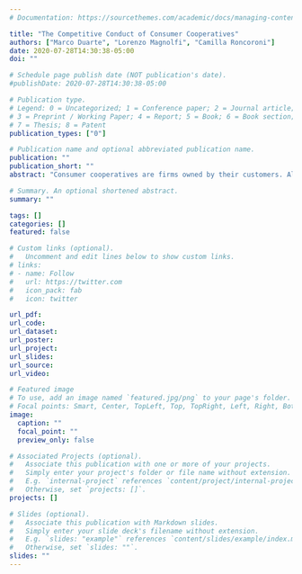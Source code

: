 ```yaml
---
# Documentation: https://sourcethemes.com/academic/docs/managing-content/

title: "The Competitive Conduct of Consumer Cooperatives"
authors: ["Marco Duarte", "Lorenzo Magnolfi", "Camilla Roncoroni"]
date: 2020-07-28T14:30:38-05:00
doi: ""

# Schedule page publish date (NOT publication's date).
#publishDate: 2020-07-28T14:30:38-05:00

# Publication type.
# Legend: 0 = Uncategorized; 1 = Conference paper; 2 = Journal article;
# 3 = Preprint / Working Paper; 4 = Report; 5 = Book; 6 = Book section;
# 7 = Thesis; 8 = Patent
publication_types: ["0"]

# Publication name and optional abbreviated publication name.
publication: ""
publication_short: ""
abstract: "Consumer cooperatives are firms owned by their customers. Although their organizational form should commit these firms to not exploit their market power, in practice weak governance may allow managers to pursue other objectives. Using data and a structural model, we test whether consumer cooperatives in the Italian supermarket industry act as profit-maximizing firms. We find no significant deviations from profit maximization. However, even a mild degree of internalization of consumer welfare by the cooperatives that we study would yield consumer welfare gains comparable to the regulatory advantages that they enjoy."

# Summary. An optional shortened abstract.
summary: ""

tags: []
categories: []
featured: false

# Custom links (optional).
#   Uncomment and edit lines below to show custom links.
# links:
# - name: Follow
#   url: https://twitter.com
#   icon_pack: fab
#   icon: twitter

url_pdf:
url_code:
url_dataset:
url_poster:
url_project:
url_slides:
url_source:
url_video:

# Featured image
# To use, add an image named `featured.jpg/png` to your page's folder. 
# Focal points: Smart, Center, TopLeft, Top, TopRight, Left, Right, BottomLeft, Bottom, BottomRight.
image:
  caption: ""
  focal_point: ""
  preview_only: false

# Associated Projects (optional).
#   Associate this publication with one or more of your projects.
#   Simply enter your project's folder or file name without extension.
#   E.g. `internal-project` references `content/project/internal-project/index.md`.
#   Otherwise, set `projects: []`.
projects: []

# Slides (optional).
#   Associate this publication with Markdown slides.
#   Simply enter your slide deck's filename without extension.
#   E.g. `slides: "example"` references `content/slides/example/index.md`.
#   Otherwise, set `slides: ""`.
slides: ""
---
```


